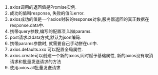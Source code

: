 1. axios调用的返回值是Promise实例.
2. 成功的值叫response, 失败的值叫error.
3. axios成功的值是一个axios封装的response对象,服务器返回的真正数据在response.data中.
4. 携带query参数,编写的配置项,叫做params.
5. post请求以data方式,默认为json编码.
6. 携带params参数时, 就需要自己手动拼在url中.
7. axios.defaults.xxx 可以配置全局属性.
8. axios.create可以创建一个新的axios,同时赋予基础属性, 新的axios没有取消请求和批量发送请求的方法
9. 使用axios.all批量发送请求